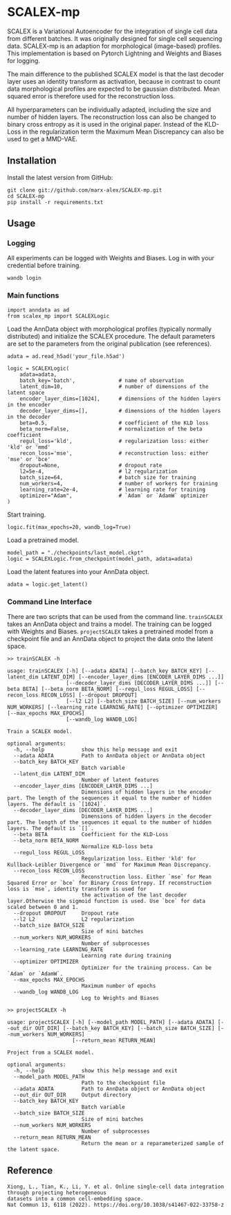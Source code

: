 SCALEX-mp
==============================

SCALEX is a Variational Autoencoder for the integration of single cell data from different batches.
It was originally designed for single cell sequencing data. SCALEX-mp is an adaption
for morphological (image-based) profiles. This implementation is based on
Pytorch Lightning and Weights and Biases for logging.

The main difference to the published SCALEX model is that the last decoder layer uses 
an identity transform as activation, because in contrast to count data morphological 
profiles are expected to be gaussian distributed.
Mean squared error is therefore used for the reconstruction loss. 

All hyperparameters can be individually adapted, including the size and number of
hidden layers. The reconstruction loss can also be changed to binary cross entropy as it 
is used in the original paper. Instead of the KLD-Loss in the regularization term the 
Maximum Mean Discrepancy can also be used to get a MMD-VAE.

## Installation
Install the latest version from GitHub:

    git clone git://github.com/marx-alex/SCALEX-mp.git
    cd SCALEX-mp
    pip install -r requirements.txt

## Usage

### Logging

All experiments can be logged with Weights and Biases.
Log in with your credential before training.

```
wandb login
```

### Main functions

```
import anndata as ad
from scalex_mp import SCALEXLogic
```
Load the AnnData object with morphological profiles (typically normally distributed)
and initialize the SCALEX procedure.
The default parameters are set to the parameters from the original publication (see references).
```
adata = ad.read_h5ad('your_file.h5ad')

logic = SCALEXLogic(
    adata=adata,
    batch_key='batch',              # name of observation
    latent_dim=10,                  # number of dimensions of the latent space
    encoder_layer_dims=[1024],      # dimensions of the hidden layers in the encoder
    decoder_layer_dims=[],          # dimensions of the hidden layers in the decoder
    beta=0.5,                       # coefficient of the KLD loss
    beta_norm=False,                # normalization of the beta coefficient
    regul_loss='kld',               # regularization loss: either 'kld' or 'mmd'
    recon_loss='mse',               # reconstruction loss: either 'mse' or 'bce'
    dropout=None,                   # dropout rate
    l2=5e-4,                        # l2 regularization
    batch_size=64,                  # batch size for training
    num_workers=4,                  # number of workers for training
    learning_rate=2e-4,             # learning rate for training
    optimizer="Adam",               # `Adam` or `AdamW` optimizer
)
```

Start training.
```
logic.fit(max_epochs=20, wandb_log=True)
```
Load a pretrained model.
```
model_path = "./checkpoints/last_model.ckpt"
logic = SCALEXLogic.from_checkpoint(model_path, adata=adata)
```
Load the latent features into your AnnData object.
```
adata = logic.get_latent()
```

### Command Line Interface

There are two scripts that can be used from the command line.
`trainSCALEX` takes an AnnData object and trains a model. The training can be logged with 
Weights and Biases. `projectSCALEX` takes a pretrained model from a checkpoint file and
an AnnData object to project the data onto the latent space.

```
>> trainSCALEX -h

usage: trainSCALEX [-h] [--adata ADATA] [--batch_key BATCH_KEY] [--latent_dim LATENT_DIM] [--encoder_layer_dims [ENCODER_LAYER_DIMS ...]]
                   [--decoder_layer_dims [DECODER_LAYER_DIMS ...]] [--beta BETA] [--beta_norm BETA_NORM] [--regul_loss REGUL_LOSS] [--recon_loss RECON_LOSS] [--dropout DROPOUT]
                   [--l2 L2] [--batch_size BATCH_SIZE] [--num_workers NUM_WORKERS] [--learning_rate LEARNING_RATE] [--optimizer OPTIMIZER] [--max_epochs MAX_EPOCHS]
                   [--wandb_log WANDB_LOG]

Train a SCALEX model.

optional arguments:
  -h, --help            show this help message and exit
  --adata ADATA         Path to AnnData object or AnnData object
  --batch_key BATCH_KEY
                        Batch variable
  --latent_dim LATENT_DIM
                        Number of latent features
  --encoder_layer_dims [ENCODER_LAYER_DIMS ...]
                        Dimensions of hidden layers in the encoder part. The length of the sequences it equal to the number of hidden layers. The default is `[1024]`.
  --decoder_layer_dims [DECODER_LAYER_DIMS ...]
                        Dimensions of hidden layers in the decoder part. The length of the sequences it equal to the number of hidden layers. The default is `[]`.
  --beta BETA           Coefficient for the KLD-Loss
  --beta_norm BETA_NORM
                        Normalize KLD-loss beta
  --regul_loss REGUL_LOSS
                        Regularization loss. Either 'kld' for Kullback-Leibler Divergence or `mmd` for Maximum Mean Discrepancy.
  --recon_loss RECON_LOSS
                        Reconstruction loss. Either `mse` for Mean Squared Error or `bce` for Binary Cross Entropy. If reconstruction loss is `mse`, identity transform is used for
                        the activation of the last decoder layer.Otherwise the sigmoid function is used. Use `bce` for data scaled between 0 and 1.
  --dropout DROPOUT     Dropout rate
  --l2 L2               L2 regularization
  --batch_size BATCH_SIZE
                        Size of mini batches
  --num_workers NUM_WORKERS
                        Number of subprocesses
  --learning_rate LEARNING_RATE
                        Learning rate during training
  --optimizer OPTIMIZER
                        Optimizer for the training process. Can be `Adam` or `AdamW`.
  --max_epochs MAX_EPOCHS
                        Maximum number of epochs
  --wandb_log WANDB_LOG
                        Log to Weights and Biases
```

```
>> projectSCALEX -h

usage: projectSCALEX [-h] [--model_path MODEL_PATH] [--adata ADATA] [--out_dir OUT_DIR] [--batch_key BATCH_KEY] [--batch_size BATCH_SIZE] [--num_workers NUM_WORKERS]
                     [--return_mean RETURN_MEAN]

Project from a SCALEX model.

optional arguments:
  -h, --help            show this help message and exit
  --model_path MODEL_PATH
                        Path to the checkpoint file
  --adata ADATA         Path to AnnData object or AnnData object
  --out_dir OUT_DIR     Output directory
  --batch_key BATCH_KEY
                        Batch variable
  --batch_size BATCH_SIZE
                        Size of mini batches
  --num_workers NUM_WORKERS
                        Number of subprocesses
  --return_mean RETURN_MEAN
                        Return the mean or a reparameterized sample of the latent space.
```

## Reference

    Xiong, L., Tian, K., Li, Y. et al. Online single-cell data integration through projecting heterogeneous 
    datasets into a common cell-embedding space. 
    Nat Commun 13, 6118 (2022). https://doi.org/10.1038/s41467-022-33758-z
